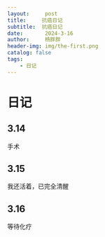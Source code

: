 ```yaml
---
layout:     post
title:     抗癌日记
subtitle:  抗癌日记
date:       2024-3-16
author:     杨胖胖
header-img: img/the-first.png
catalog: false
tags:
    - 日记
---
```

# 日记
## 3.14
手术
## 3.15 
我还活着，已完全清醒
## 3.16
等待化疗